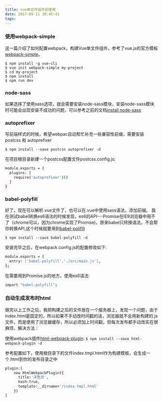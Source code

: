 ```yaml
---
title: vue单文件组件初使用
date: 2017-05-11 10:45:41
tags:
---
```

### 使用webpack-simple
这一篇介绍了如何配置webpack，构建Vue单文件组件，参考了vue.js的官方模板[webpack-simple](https://github.com/vuejs-templates/webpack-simple)。
```
$ npm install -g vue-cli
$ vue init webpack-simple my-project
$ cd my-project
$ npm install
$ npm run dev
```

### node-sass
如果选择了使用sass选项，就会需要安装node-sass模块，安装node-sass模块时可能会出现安装不成功的问题，可以参考之前的文档[install node-sass](https://shengnoyi.github.io/2017/03/31/install-node-sass/)

### autoprefixer
写前端样式的时候，希望webpac自动帮忙补充一些兼容性前缀，需要安装postcss 和 autoprefixer
```
$ npm install --save postcss autoprefixer -d
```
在项目根目录新建一个postcss配置文件postcss.config.js:
``` bash
module.exports = {
  plugins: [
    require('autoprefixer')()
  ]
}
```
### babel-polyfill
好了，现在可以解析.vue文件了，也可以在.vue中使用sass语法，添加前缀。
我在测试babel转换es6语法的时候发现，es6的API---Promise在IE9浏览器中用不了（chrome可以，因为chrome实现了Promise)，原来babel只转换语法，不会帮你转换API,这个时候就要用到[babel-polifill](https://babeljs.io/docs/usage/polyfill/)

```
$ npm install --save babel-polyfill -d
```

安装完毕之后，在webpack.config.js的配置修改如下:
``` bash
module.exports = {
  entry: ['babel-polyfill','./src/main.js'],
};
```
在需要用到Promise.js的地方，使用es6语法:
``` bash
import "babel-polyfill";
```

### 自动生成发布时html
做完以上工作之后，我把构建之后的文件放在一个服务器上，发现一个问题，由于index.html是固定的，所以如果不手动改时间戳的话，浏览器就不会用新构建的.js文件，而是使用了浏览器缓存，所以必须加上时间戳，但每次发布都手动改实在很麻烦，解决方法：

使用webpack插件[html-webpack-plugin](https://github.com/jantimon/html-webpack-plugin):
`$ npm install --save html-webpack-plugin -d`

参考配置如下，使用根目录下的文件index.tmpl.html作为构建模板，会生成一个.html到你的发布目录之中
``` bash
plugin:[
	new HtmlWebpackPlugin({
      title:'洋葱派',
      hash:true,
      template:__dirname+'/index.tmpl.html'
    })
]
```